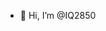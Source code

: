 - 👋 Hi, I’m @IQ2850

<!---
IQ2850/IQ2850 is a ✨ special ✨ repository because its `README.md` (this file) appears on your GitHub profile.
You can click the Preview link to take a look at your changes.
--->
